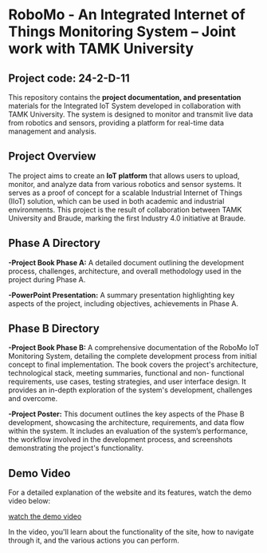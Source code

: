 # RoboMo - An Integrated Internet of Things Monitoring System – Joint work with TAMK University
## Project code: 24-2-D-11


This repository contains the **project documentation, and presentation** materials for the Integrated IoT System developed in collaboration with TAMK University. The system is designed to monitor and transmit live data from robotics and sensors, providing a platform for real-time data management and analysis.

## Project Overview

The project aims to create an **IoT platform** that allows users to upload, monitor, and analyze data from various robotics and sensor systems. It serves as a proof of concept for a scalable Industrial Internet of Things (IIoT) solution, which can be used in both academic and industrial environments. This project is the result of collaboration between TAMK University and Braude, marking the first Industry 4.0 initiative at Braude.

## Phase A Directory
**-Project Book Phase A:** A detailed document outlining the development process, challenges, architecture, and overall methodology used in the project during Phase A.

**-PowerPoint Presentation:** A summary presentation highlighting key aspects of the project, including objectives, achievements in Phase A.

## Phase B Directory
**-Project Book Phase B:** A comprehensive documentation of the RoboMo IoT Monitoring System, detailing the complete development process from initial concept to final implementation. The book covers the project's architecture, technological stack, meeting summaries, functional and non-  functional requirements, use cases, testing strategies, and user interface design. It provides an in-depth exploration of the system's development, challenges and overcome.

**-Project Poster:** This document outlines the key aspects of the Phase B development, showcasing the architecture, requirements, and data flow within the system. It includes an evaluation of the system’s performance, the workflow involved in the development process, and screenshots   demonstrating the project's functionality.

## Demo Video

For a detailed explanation of the website and its features, watch the demo video below:

[watch the demo video](https://drive.google.com/file/d/170sLvRqR37K61F969uXSGDVmfJ4pZeEF/view?usp=share_link)

In the video, you'll learn about the functionality of the site, how to navigate through it, and the various actions you can perform. 
